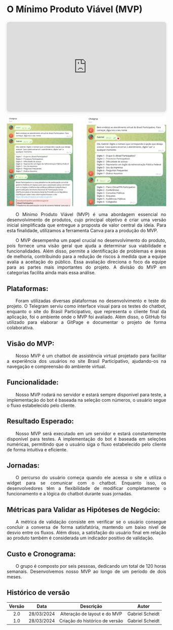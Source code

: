 
# **O Mínimo Produto Viável (MVP)**

<div style="position: relative; width: 100%; height: 0; padding-top: 56.2500%;
 padding-bottom: 0; box-shadow: 0 2px 8px 0 rgba(63,69,81,0.16); margin-top: 1.6em; margin-bottom: 0.9em; overflow: hidden;
 border-radius: 8px; will-change: transform;">
  <iframe loading="lazy" style="position: absolute; width: 100%; height: 100%; top: 0; left: 0; border: none; padding: 0;margin: 0;"
    src="https:&#x2F;&#x2F;www.canva.com&#x2F;design&#x2F;DAGAnxvHcDQ&#x2F;ZFAAw5f8VzC-Fr0NOYknHA&#x2F;view?embed" allowfullscreen="allowfullscreen" allow="fullscreen">
  </iframe>
</div>

<p align="center">
  <img src="../images/Teste_chatbot.png" style="max-width: 100%;" />
</p>


<p align="justify">&emsp;&emsp;O Mínimo Produto Viável (MVP) é uma abordagem essencial no desenvolvimento de produtos, cujo principal objetivo é criar uma versão inicial simplificada que entregue a proposta de valor central da ideia. Para esta finalidade, utilizamos a ferramenta Canva para a produção do MVP.</p>

<p align="justify">&emsp;&emsp;O MVP desempenha um papel crucial no desenvolvimento do produto, pois fornece uma visão geral que ajuda a determinar sua viabilidade e funcionalidades. Além disso, permite a identificação de problemas e áreas de melhoria, contribuindo para a redução de riscos à medida que a equipe avalia a aceitação do público. Essa avaliação direciona o foco da equipe para as partes mais importantes do projeto. A divisão do MVP em categorias facilita ainda mais essa análise.</p>

## **Plataformas:**

<p align="justify">&emsp;&emsp;Foram utilizadas diversas plataformas no desenvolvimento e teste do projeto. O Telegram serviu como interface visual para os testes do chatbot, enquanto o site do Brasil Participativo, que representa o cliente final da aplicação, foi o ambiente onde o MVP foi avaliado. Além disso, o GitHub foi utilizado para elaborar a GitPage e documentar o projeto de forma colaborativa.</p>

## **Visão do MVP:**

<p align="justify">&emsp;&emsp;Nosso MVP é um chatbot de assistência virtual projetado para facilitar a experiência dos usuários no site Brasil Participativo, ajudando-os na navegação e compreensão do ambiente virtual.</p>

## **Funcionalidade:**

<p align="justify">&emsp;&emsp;Nosso MVP rodará no servidor e estará sempre disponivel para teste, a implementação do bot é baseada na seleção com números, o usuário segue o fluxo estabelecido pelo cliente.</p>

## **Resultado Esperado:**

<p align="justify">&emsp;&emsp;Nosso MVP será executado em um servidor e estará constantemente disponível para testes. A implementação do bot é baseada em seleções numéricas, permitindo que o usuário siga o fluxo estabelecido pelo cliente de forma intuitiva e eficiente.</p>

## **Jornadas:**

<p align="justify">&emsp;&emsp;O percurso do usuário começa quando ele acessa o site e utiliza o widget para se comunicar com o chatbot. Enquanto isso, os desenvolvedores têm a flexibilidade de modificar completamente o funcionamento e a lógica do chatbot durante suas jornadas.</p>

## **Métricas para Validar as Hipóteses de Negócio:**

<p align="justify">&emsp;&emsp;A métrica de validação consiste em verificar se o usuário consegue concluir a conversa de forma satisfatória, mantendo um baixo nível de desvio entre os fluxos. Além disso, a satisfação do usuário final em relação ao produto também é considerada um indicador positivo de validação.</p>

## **Custo e Cronograma:**

<p align="justify">&emsp;&emsp;O grupo é composto por seis pessoas, dedicando um total de 120 horas semanais. Desenvolvemos nosso MVP ao longo de um período de dois meses.</p>



## Histórico de versão

| Versão |    Data    |                       Descrição                       |      Autor       |
| :----: | :--------: | :---------------------------------------------------: | :--------------: |
|  2.0   | 28/03/2024 |           Alteração de layout e do MVP            |  Gabriel Scheidt |
|  1.0   | 28/03/2024 |           Criação do histórico de versão              |  Gabriel Scheidt |
